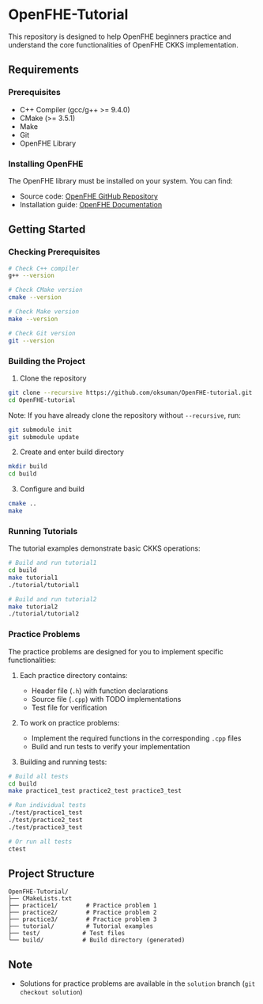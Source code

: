 # OpenFHE-Tutorial

This repository is designed to help OpenFHE beginners practice and understand the core functionalities of OpenFHE CKKS implementation. 

## Requirements

### Prerequisites
- C++ Compiler (gcc/g++ >= 9.4.0)
- CMake (>= 3.5.1)
- Make
- Git
- OpenFHE Library

### Installing OpenFHE
The OpenFHE library must be installed on your system. You can find:
- Source code: [OpenFHE GitHub Repository](https://github.com/openfheorg/openfhe-development)
- Installation guide: [OpenFHE Documentation](https://openfhe-development.readthedocs.io)

## Getting Started

### Checking Prerequisites
```bash
# Check C++ compiler
g++ --version

# Check CMake version
cmake --version

# Check Make version
make --version

# Check Git version
git --version
```

### Building the Project
1. Clone the repository
```bash
git clone --recursive https://github.com/oksuman/OpenFHE-tutorial.git
cd OpenFHE-tutorial
```

Note: If you have already clone the repository without `--recursive`, run:
```bash
git submodule init
git submodule update
```

2. Create and enter build directory
```bash
mkdir build
cd build
```

3. Configure and build
```bash
cmake ..
make
```

### Running Tutorials
The tutorial examples demonstrate basic CKKS operations:
```bash
# Build and run tutorial1
cd build
make tutorial1
./tutorial/tutorial1

# Build and run tutorial2
make tutorial2
./tutorial/tutorial2
```

### Practice Problems
The practice problems are designed for you to implement specific functionalities:

1. Each practice directory contains:
   - Header file (`.h`) with function declarations
   - Source file (`.cpp`) with TODO implementations
   - Test file for verification

2. To work on practice problems:
   - Implement the required functions in the corresponding `.cpp` files
   - Build and run tests to verify your implementation

3. Building and running tests:
```bash
# Build all tests
cd build
make practice1_test practice2_test practice3_test

# Run individual tests
./test/practice1_test
./test/practice2_test
./test/practice3_test

# Or run all tests
ctest
```

## Project Structure
```
OpenFHE-Tutorial/
├── CMakeLists.txt
├── practice1/        # Practice problem 1
├── practice2/        # Practice problem 2
├── practice3/        # Practice problem 3
├── tutorial/         # Tutorial examples
├── test/            # Test files
└── build/           # Build directory (generated)
```

## Note
- Solutions for practice problems are available in the `solution` branch (`git checkout solution`)
